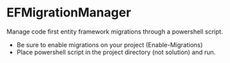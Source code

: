 # EFMigrationManager
Manage code first entity framework migrations through a powershell script.

* Be sure to enable migrations on your project (Enable-Migrations)
* Place powershell script in the project directory (not solution) and run.
